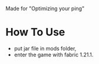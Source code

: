 Made for "Optimizing your ping"

# How To Use
- put jar file in mods folder,
- enter the game with fabric 1.21.1.
